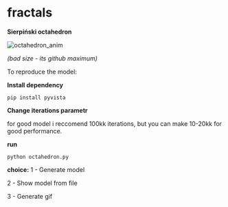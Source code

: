 # fractals

**Sierpiński octahedron**

![octahedron_anim](https://github.com/user-attachments/assets/fa3eb48a-3ea7-4f9b-8711-6721545e08bb)

_(bad size - its github maximum)_



To reproduce the model:
 
**Install dependency**

`pip install pyvista`


**Change iterations parametr**

for good model i reccomend 100kk iterations, but you can make 10-20kk for good performance.


**run**

`python octahedron.py`


**choice:**
1 - Generate model

2 - Show model from file

3 - Generate gif
